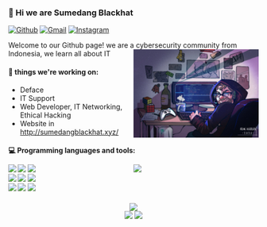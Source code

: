 ### 👋 Hi we are Sumedang Blackhat 
 [![Github](https://img.shields.io/badge/-Github-000?style=flat&logo=Github&logoColor=white)](https://github.com/Sumedang-Blackhat/Sumedang-Blackhat/) [![Gmail](https://img.shields.io/badge/-Gmail-c14438?style=flat&logo=Gmail&logoColor=white)](mailto:Sumedangblackhat0@gmail.com) [![Instagram](https://img.shields.io/badge/-Instagram-000?style=flat&logo=Instagram&logoColor=white)](https://www.instagram.com/sumedangblackhat/) 
 

Welcome to our Github page! we are a cybersecurity community from Indonesia, we learn all about IT <img align="right" alt="img" src="https://github.com/FernandoRoldan93/FernandoRoldan93/blob/master/cover_image.jpg" width="50%" height="auto" /> 

#### 🌱 things we're working on: 
- Deface 
- IT Support 
- Web Developer, IT Networking, Ethical Hacking 
- Website in <a href="http://sumedangblackhat.xyz/" target="_blank"> http://sumedangblackhat.xyz/</a> 


#### :computer: Programming languages and tools: <p> 	<img width="50%" align="right" src="https://github-readme-stats.vercel.app/api?username=Sumedang-Blackhat&show_icons=true&hide_border=true" /> <code><img width="10%" src="https://www.vectorlogo.zone/logos/laravel/laravel-ar21.svg"></code> <code><img width="10%" src="https://www.vectorlogo.zone/logos/php/php-ar21.svg"></code> <code><img width="8%" src="https://www.vectorlogo.zone/logos/nodejs/nodejs-ar21.svg"></code> <br /> <code><img width="10%" src="https://www.vectorlogo.zone/logos/w3_html5/w3_html5-ar21.svg"></code> <code><img width="10%" src="https://www.vectorlogo.zone/logos/getbootstrap/getbootstrap-ar21.svg"></code> <code><img width="10%" src="https://www.vectorlogo.zone/logos/cisco/cisco-ar21.svg"></code> <br /> <code><img width="10%" src="https://www.vectorlogo.zone/logos/linux/linux-ar21.svg"></code> <code><img width="10%" src="https://www.vectorlogo.zone/logos/visualstudio_code/visualstudio_code-ar21.svg"></code> <code><img width="10%" src="https://www.vectorlogo.zone/logos/git-scm/git-scm-ar21.svg"></code> </p>
  
 
<p align="center">
    <a href="https://github.com/Sumedang-Blackhat/">
      <img align="center" src="https://github-readme-stats.anuraghazra1.vercel.app/api/top-langs/?username=Malam-X&layout=compact&theme=radical&hide_border=true" />
    </a><br>
    <img src="https://img.shields.io/github/followers/Malam-X?label=follow&style=social)](https://github.com/Sumedang-Blackhat/)">
    <img src="https://komarev.com/ghpvc/?username=Sumedang-Blackhat&label=Visitor&color=blue&style=plastic">
</p>
